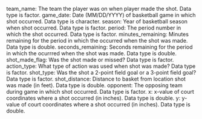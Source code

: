team_name: The team the player was on when player made the shot. Data type is factor.
game_date: Date (MM/DD/YYYY) of basketball game in which shot occurred. Data type is character.
season: Year of basketball season when shot occurred. Data type is factor.
period: The period number in which the shot occurred. Data type is factor.
minutes_remaining: Minutes remaining for the period in which the occurred when the shot was made. Data type is double.
seconds_remaining: Seconds remaining for the period in which the ocurrred when the shot was made. Data type is double.
shot_made_flag: Was the shot made or missed? Data type is factor.
action_type: What type of action was used when shot was made? Data type is factor.
shot_type: Was the shot a 2-point field goal or a 3-point field goal? Data type is factor.
shot_distance: Distance to basket from location shot was made (in feet). Data type is double.
opponent: The opposing team during game in which shot occurred. Data type is factor.
x: x-value of court coordinates where a shot occurred (in inches). Data type is double.
y: y-value of court coordinates where a shot occurred (in inches). Data type is double.
